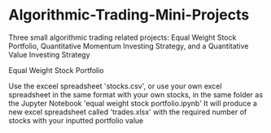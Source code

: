 # Algorithmic-Trading-Mini-Projects
Three small algorithmic trading related projects: Equal Weight Stock Portfolio, Quantitative Momentum Investing Strategy, and a Quantitative Value Investing Strategy



Equal Weight Stock Portfolio

Use the exceel spreadsheet 'stocks.csv', or use your own excel spreadsheet in the same format with your own stocks, in the same folder as the Jupyter Notebook 'equal weight stock portfolio.ipynb'
It will produce a new excel spreadsheet called 'trades.xlsx' with the required number of stocks with your inputted portfolio value
